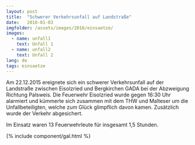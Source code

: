 ```yaml
---
layout: post
title:  "Schwerer Verkehrsunfall auf Landstraße"
date:   2016-01-03
imgfolder: /assets/images/2016/einsaetze/
images:
  - name: unfall1
    text: Unfall 1
  - name: unfall2
    text: Unfall 2
lang: de
tags: einsaetze
---
```


Am 22.12.2015 ereignete sich ein schwerer Verkehrsunfall auf der Landstraße zwischen Eisolzried und Bergkirchen GADA bei der Abzweigung Richtung Palsweis. Die Feuerwehr Eisolzried wurde gegen 16:30 Uhr alarmiert und kümmerte sich zusammen mit dem THW und Malteser um die Unfallbeteiligten, welche zum Glück glimpflich davon kamen. Zusätzlich wurde der Verkehr abgesichert.

Im Einsatz waren 13 Feuerwehrleute für insgesamt 1,5 Stunden.

{% include component/gal.html %}


